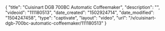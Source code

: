 {
    "title": "Cuisinart DGB 700BC Automatic Coffeemaker",
    "description": "",
    "videoid": "111180513",
    "date_created": "1502924714",
    "date_modified": "1504247458",
    "type": "captivate",
    "layout": "video",
    "url": "\/v\/cuisinart-dgb-700bc-automatic-coffeemaker\/111180513"
}